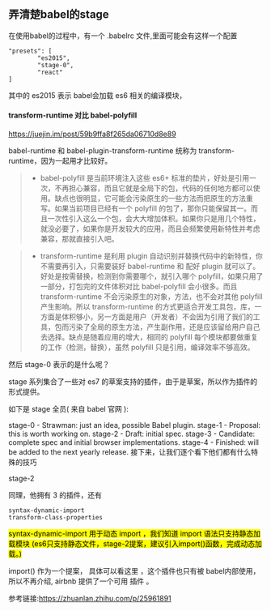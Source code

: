## 弄清楚babel的stage

在使用babel的过程中，有一个 .babelrc 文件,里面可能会有这样一个配置

```
"presets": [
        "es2015",
        "stage-0",
        "react"
]
```
其中的 es2015 表示 babel会加载 es6 相关的编译模块，

#### transform-runtime 对比 babel-polyfill
<https://juejin.im/post/59b9ffa8f265da06710d8e89>

babel-runtime 和 babel-plugin-transform-runtime 统称为 transform-runtime，因为一起用才比较好。

>  - babel-polyfill 是当前环境注入这些 es6+ 标准的垫片，好处是引用一次，不再担心兼容，而且它就是全局下的包，代码的任何地方都可以使用。缺点也很明显，它可能会污染原生的一些方法而把原生的方法重写。如果当前项目已经有一个 polyfill 的包了，那你只能保留其一。而且一次性引入这么一个包，会大大增加体积。如果你只是用几个特性，就没必要了，如果你是开发较大的应用，而且会频繁使用新特性并考虑兼容，那就直接引入吧。

> - transform-runtime 是利用 plugin 自动识别并替换代码中的新特性，你不需要再引入，只需要装好 babel-runtime 和 配好 plugin 就可以了。好处是按需替换，检测到你需要哪个，就引入哪个 polyfill，如果只用了一部分，打包完的文件体积对比 babel-polyfill 会小很多。而且 transform-runtime 不会污染原生的对象，方法，也不会对其他 polyfill 产生影响。所以 transform-runtime 的方式更适合开发工具包，库，一方面是体积够小，另一方面是用户（开发者）不会因为引用了我们的工具，包而污染了全局的原生方法，产生副作用，还是应该留给用户自己去选择。缺点是随着应用的增大，相同的 polyfill 每个模块都要做重复的工作（检测，替换），虽然 polyfill 只是引用，编译效率不够高效。

然后 stage-0 表示的是什么呢？

stage 系列集合了一些对 es7 的草案支持的插件，由于是草案，所以作为插件的形式提供。

如下是 stage 全员( 来自 babel 官网 ):

stage-0 - Strawman: just an idea, possible Babel plugin.
stage-1 - Proposal: this is worth working on.
stage-2 - Draft: initial spec.
stage-3 - Candidate: complete spec and initial browser implementations.
stage-4 - Finished: will be added to the next yearly release.
接下来，让我们逐个看下他们都有什么特殊的技巧


stage-2

同理，他拥有 3 的插件，还有

```
syntax-dynamic-import
transform-class-properties
```
<mark>syntax-dynamic-import 用于动态 import ，我们知道 import 语法只支持静态加载模块 (es6只支持静态文件，stage-2提案，建议引入import()函数，完成动态加载。)

import() 作为一个提案， 具体可以看这里 ，这个插件也只有被 babel内部使用，所以不再介绍, airbnb 提供了一个可用 插件 。

参考链接:<https://zhuanlan.zhihu.com/p/25961891>
